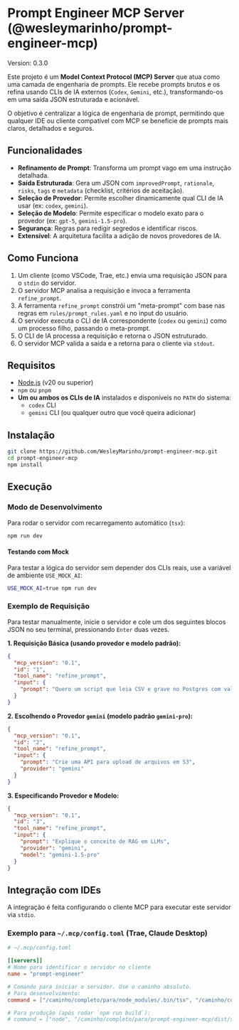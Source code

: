 # Prompt Engineer MCP Server (@wesleymarinho/prompt-engineer-mcp)

Version: 0.3.0

Este projeto é um **Model Context Protocol (MCP) Server** que atua como uma camada de engenharia de prompts. Ele recebe prompts brutos e os refina usando CLIs de IA externos (`Codex`, `Gemini`, etc.), transformando-os em uma saída JSON estruturada e acionável.

O objetivo é centralizar a lógica de engenharia de prompt, permitindo que qualquer IDE ou cliente compatível com MCP se beneficie de prompts mais claros, detalhados e seguros.

## Funcionalidades

-   **Refinamento de Prompt**: Transforma um prompt vago em uma instrução detalhada.
-   **Saída Estruturada**: Gera um JSON com `improvedPrompt`, `rationale`, `risks`, `tags` e `metadata` (checklist, critérios de aceitação).
-   **Seleção de Provedor**: Permite escolher dinamicamente qual CLI de IA usar (ex: `codex`, `gemini`).
-   **Seleção de Modelo**: Permite especificar o modelo exato para o provedor (ex: `gpt-5`, `gemini-1.5-pro`).
-   **Segurança**: Regras para redigir segredos e identificar riscos.
-   **Extensível**: A arquitetura facilita a adição de novos provedores de IA.

## Como Funciona

1.  Um cliente (como VSCode, Trae, etc.) envia uma requisição JSON para o `stdin` do servidor.
2.  O servidor MCP analisa a requisição e invoca a ferramenta `refine_prompt`.
3.  A ferramenta `refine_prompt` constrói um "meta-prompt" com base nas regras em `rules/prompt_rules.yaml` e no input do usuário.
4.  O servidor executa o CLI de IA correspondente (`codex` ou `gemini`) como um processo filho, passando o meta-prompt.
5.  O CLI de IA processa a requisição e retorna o JSON estruturado.
6.  O servidor MCP valida a saída e a retorna para o cliente via `stdout`.

## Requisitos

-   [Node.js](https://nodejs.org/) (v20 ou superior)
-   `npm` ou `pnpm`
-   **Um ou ambos os CLIs de IA** instalados e disponíveis no `PATH` do sistema:
    -   `codex` CLI
    -   `gemini` CLI (ou qualquer outro que você queira adicionar)

## Instalação

```bash
git clone https://github.com/WesleyMarinho/prompt-engineer-mcp.git
cd prompt-engineer-mcp
npm install
```

## Execução

### Modo de Desenvolvimento

Para rodar o servidor com recarregamento automático (`tsx`):

```bash
npm run dev
```

#### Testando com Mock

Para testar a lógica do servidor sem depender dos CLIs reais, use a variável de ambiente `USE_MOCK_AI`:

```bash
USE_MOCK_AI=true npm run dev
```

### Exemplo de Requisição

Para testar manualmente, inicie o servidor e cole um dos seguintes blocos JSON no seu terminal, pressionando `Enter` duas vezes.

**1. Requisição Básica (usando provedor e modelo padrão):**
```json
{
  "mcp_version": "0.1",
  "id": "1",
  "tool_name": "refine_prompt",
  "input": {
    "prompt": "Quero um script que leia CSV e grave no Postgres com validação"
  }
}
```

**2. Escolhendo o Provedor `gemini` (modelo padrão `gemini-pro`):**
```json
{
  "mcp_version": "0.1",
  "id": "2",
  "tool_name": "refine_prompt",
  "input": {
    "prompt": "Crie uma API para upload de arquivos em S3",
    "provider": "gemini"
  }
}
```

**3. Especificando Provedor e Modelo:**
```json
{
  "mcp_version": "0.1",
  "id": "3",
  "tool_name": "refine_prompt",
  "input": {
    "prompt": "Explique o conceito de RAG em LLMs",
    "provider": "gemini",
    "model": "gemini-1.5-pro"
  }
}
```

## Integração com IDEs

A integração é feita configurando o cliente MCP para executar este servidor via `stdio`.

### Exemplo para `~/.mcp/config.toml` (Trae, Claude Desktop)

```toml
# ~/.mcp/config.toml

[[servers]]
# Nome para identificar o servidor no cliente
name = "prompt-engineer"

# Comando para iniciar o servidor. Use o caminho absoluto.
# Para desenvolvimento:
command = ["/caminho/completo/para/node_modules/.bin/tsx", "/caminho/completo/para/prompt-engineer-mcp/src/server.ts"]

# Para produção (após rodar `npm run build`):
# command = ["node", "/caminho/completo/para/prompt-engineer-mcp/dist/server.js"]
```